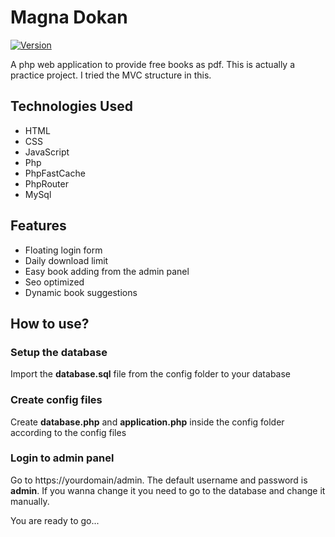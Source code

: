 <!-- @format -->

# Magna Dokan

[![Version](https://img.shields.io/badge/version-1.4.0-blue.svg)](https://github.com/rionislam/magnadokan/releases/tag/v1.4.0)

A php web application to provide free books as pdf. This is actually a practice project. I tried the MVC structure in this.

## Technologies Used

- HTML
- CSS
- JavaScript
- Php
- PhpFastCache
- PhpRouter
- MySql

## Features

- Floating login form
- Daily download limit
- Easy book adding from the admin panel
- Seo optimized
- Dynamic book suggestions

## How to use?

### Setup the database

Import the **database.sql** file from the config folder to your database

### Create config files

Create **database.php** and **application.php** inside the config folder according to the config files

### Login to admin panel

Go to https://yourdomain/admin. The default username and password is **admin**. If you wanna change it you need to go to the database and change it manually.

You are ready to go...
